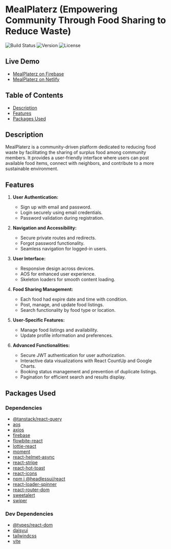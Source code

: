 # MealPlaterz (Empowering Community Through Food Sharing to Reduce Waste)

![Build Status](https://img.shields.io/badge/build-passing-brightgreen)
![Version](https://img.shields.io/badge/version-1.0.0-blue)
![License](https://img.shields.io/badge/license-MIT-green)

## Live Demo

- [MealPlaterz on Firebase](https://foodshare-3bbc0.web.app)
- [MealPlaterz on Netlify](https://mealplaterz.netlify.app)

## Table of Contents

- [Description](#description)
- [Features](#features)
- [Packages Used](#packages-used)

## Description

MealPlaterz is a community-driven platform dedicated to reducing food waste by facilitating the sharing of surplus food among community members. It provides a user-friendly interface where users can post available food items, connect with neighbors, and contribute to a more sustainable environment.

## Features

1. **User Authentication:**

   - Sign up with email and password.
   - Login securely using email credentials.
   - Password validation during registration.

2. **Navigation and Accessibility:**

   - Secure private routes and redirects.
   - Forgot password functionality.
   - Seamless navigation for logged-in users.

3. **User Interface:**

   - Responsive design across devices.
   - AOS for enhanced user experience.
   - Skeleton loaders for smooth content loading.

4. **Food Sharing Management:**

   - Each food had expire date and time with condition.
   - Post, manage, and update food listings.
   - Search functionality by food type or location.

5. **User-Specific Features:**

   - Manage food listings and availability.
   - Update profile information and preferences.

7. **Advanced Functionalities:**

   - Secure JWT authentication for user authorization.
   - Interactive data visualizations with React CountUp and Google Charts.
   - Booking status management and prevention of duplicate listings.
   - Pagination for efficient search and results display.

## Packages Used

### Dependencies

- [@tanstack/react-query](https://www.npmjs.com/package/@tanstack/react-query)
- [aos](https://www.npmjs.com/package/aos)
- [axios](https://www.npmjs.com/package/axios)
- [firebase](https://www.npmjs.com/package/firebase)
- [flowbite-react](https://www.npmjs.com/package/flowbite-react)
- [lottie-react](https://www.npmjs.com/package/lottie-react)
- [moment](https://www.npmjs.com/package/moment)
- [react-helmet-async](https://www.npmjs.com/package/react-helmet-async)
- [react-stripe](https://github.com/stripe/react-stripe-js)
- [react-hot-toast](https://www.npmjs.com/package/react-hot-toast)
- [react-icons](https://www.npmjs.com/package/react-icons)
- [npm i @headlessui/react](https://www.npmjs.com/package/@headlessui/react)
- [react-loader-spinner](https://www.npmjs.com/package/react-loader-spinner)
- [react-router-dom](https://www.npmjs.com/package/react-router-dom)
- [sweetalert](https://www.npmjs.com/package/sweetalert)
- [swiper](https://www.npmjs.com/package/swiper)

### Dev Dependencies

- [@types/react-dom](https://www.npmjs.com/package/@types/react-dom)
- [daisyui](https://daisyui.com/docs/install)
- [tailwindcss](https://tailwindcss.com/docs/guides/vite)
- [vite](https://www.npmjs.com/package/vite)

